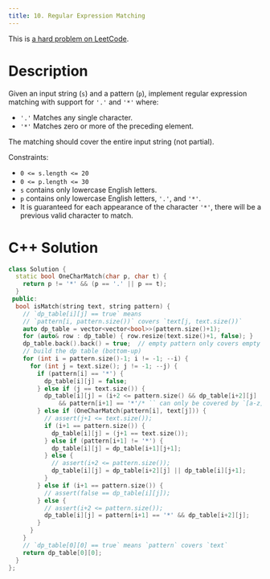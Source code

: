 ```yaml
---
title: 10. Regular Expression Matching
---
```


This is [a hard problem on LeetCode](https://leetcode.com/problems/regular-expression-matching/).

# Description

Given an input string (`s`) and a pattern (`p`), implement regular expression matching with support for `'.'` and `'*'` where: 

- `'.'` Matches any single character.​​​​
- `'*'` Matches zero or more of the preceding element.

The matching should cover the entire input string (not partial).

Constraints:

- `0 <= s.length <= 20`
- `0 <= p.length <= 30`
- `s` contains only lowercase English letters.
- `p` contains only lowercase English letters, `'.'`, and `'*'`.
- It is guaranteed for each appearance of the character `'*'`, there will be a previous valid character to match.

# C++ Solution

```cpp
class Solution {
  static bool OneCharMatch(char p, char t) {
    return p != '*' && (p == '.' || p == t);
  }
 public:
  bool isMatch(string text, string pattern) {
    // `dp_table[i][j] == true` means
    // `pattern[i, pattern.size())` covers `text[j, text.size())`
    auto dp_table = vector<vector<bool>>(pattern.size()+1);
    for (auto& row : dp_table) { row.resize(text.size()+1, false); }
    dp_table.back().back() = true;  // empty pattern only covers empty text
    // build the dp table (bottom-up)
    for (int i = pattern.size()-1; i != -1; --i) {
      for (int j = text.size(); j != -1; --j) {
        if (pattern[i] == '*') {
          dp_table[i][j] = false;
        } else if (j == text.size()) {
          dp_table[i][j] = (i+2 <= pattern.size() && dp_table[i+2][j]
              && pattern[i+1] == '*'/* `` can only be covered by `[a-z]*` */);
        } else if (OneCharMatch(pattern[i], text[j])) {
          // assert(j+1 <= text.size());
          if (i+1 == pattern.size()) {
            dp_table[i][j] = (j+1 == text.size());
          } else if (pattern[i+1] != '*') {
            dp_table[i][j] = dp_table[i+1][j+1];
          } else {
            // assert(i+2 <= pattern.size());
            dp_table[i][j] = dp_table[i+2][j] || dp_table[i][j+1];
          }
        } else if (i+1 == pattern.size()) {
          // assert(false == dp_table[i][j]);
        } else {
          // assert(i+2 <= pattern.size());
          dp_table[i][j] = pattern[i+1] == '*' && dp_table[i+2][j];
        }
      }
    }
    // `dp_table[0][0] == true` means `pattern` covers `text`
    return dp_table[0][0];
  }
};
```
